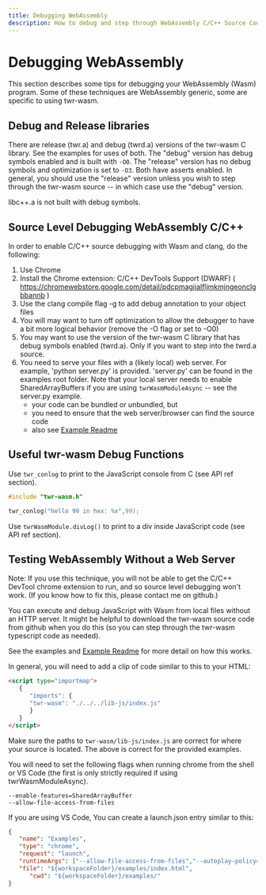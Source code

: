 ```yaml
---
title: Debugging WebAssembly
description: How to debug and step through WebAssembly C/C++ Source Code
---
```


# Debugging WebAssembly
This section describes some tips for debugging your WebAssembly (Wasm) program.  Some of these techniques are WebAssembly generic, some are specific to using twr-wasm.

## Debug and Release libraries
There are release (twr.a) and debug (twrd.a) versions of the twr-wasm C library.  See the examples for uses of both.  The "debug" version has debug symbols enabled and is built with `-O0`.  The "release" version has no debug symbols and optimization is set to `-O3`.  Both have asserts enabled.  In general, you should use the "release" version unless you wish to step through the twr-wasm source -- in which case use the "debug" version.

libc++.a is not built with debug symbols.

## Source Level Debugging WebAssembly C/C++
In order to enable C/C++ source debugging with Wasm and clang, do the following:

1. Use Chrome
2. Install the Chrome extension: C/C++ DevTools Support (DWARF) ( https://chromewebstore.google.com/detail/pdcpmagijalfljmkmjngeonclgbbannb )
3. Use the clang compile flag -g to add debug annotation to your object files
4. You will may want to turn off optimization to allow the debugger to have a bit more logical behavior (remove the -O flag or set to -O0) 
5. You may want to use the version of the twr-wasm C library that has debug symbols enabled (twrd.a).  Only if you want to step into the twrd.a source.
6. You need to serve your files with a (likely local) web server.  For example, 'python server.py' is provided.  'server.py' can be found in the examples root folder.  Note that your local server needs to enable SharedArrayBuffers if you are using `twrWasmModuleAsync` -- see the server.py example.
   - your code can be bundled or unbundled, but
   - you need to ensure that the web server/browser can find the source code
   - also see [Example Readme](https://github.com/twiddlingbits/twr-wasm/blob/main/examples/readme.md)

## Useful twr-wasm Debug Functions

Use `twr_conlog` to print to the JavaScript console from C (see API ref section).
~~~c
#include "twr-wasm.h"

twr_conlog("hello 99 in hex: %x",99);
~~~

Use `twrWasmModule.divLog()` to print to a div inside JavaScript code (see API ref section).

## Testing WebAssembly Without a Web Server

Note: If you use this technique, you will not be able to get the C/C++ DevTool chrome extension to run, and so source level debugging won't work. (If you know how to fix this, please contact me on github.)

You can execute and debug JavaScript with Wasm from local files without an HTTP server.  It might be helpful to download the twr-wasm source code from github when you do this (so you can step through the twr-wasm typescript code as needed).

See the examples and [Example Readme](https://github.com/twiddlingbits/twr-wasm/blob/main/examples/readme.md) for more detail on how this works.

In general, you will need to add a clip of code similar to this to your HTML:
~~~html
<script type="importmap">
   {
      "imports": {
      "twr-wasm": "./../../lib-js/index.js"
      }
   }
</script>
~~~

Make sure the paths to  `twr-wasm/lib-js/index.js` are correct for where your source is located.  The above is correct for the provided examples.

You will need to set the following flags when running chrome from the shell or VS Code (the first is only strictly required if using twrWasmModuleAsync).

~~~
--enable-features=SharedArrayBuffer
--allow-file-access-from-files
~~~

If you are using VS Code, You can create a launch.json entry similar to this:
~~~json
{
   "name": "Examples",
   "type": "chrome",
   "request": "launch",
   "runtimeArgs": ["--allow-file-access-from-files","--autoplay-policy=no-user-gesture-required","--enable-features=SharedArrayBuffer"],
   "file": "${workspaceFolder}/examples/index.html",
      "cwd": "${workspaceFolder}/examples/"
}
~~~
